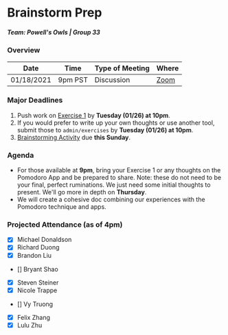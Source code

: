 # Brainstorm Prep
##### Team: Powell's Owls | Group 33

### Overview
| Date       | Time      | Type of Meeting   | Where                                     |
| ---------- | --------- | ----------------- | ----------------------------------------- |
| 01/18/2021 | 9pm PST   | Discussion        | [Zoom](https://ucsd.zoom.us/j/4117802958) |


### Major Deadlines
1. Push work on [Exercise 1](https://github.com/ntrappe/cse110-w21-group33/blob/main/admin/exercises/exercise1.md) by **Tuesday (01/26) at 10pm**.
2. If you would prefer to write up your own thoughts or use another tool, submit those to `admin/exercises` by **Tuesday (01/26) at 10pm**.
3. [Brainstorming Activity](https://canvas.ucsd.edu/courses/21783/assignments/259318) due **this Sunday**.


### Agenda
- For those available at **9pm**, bring your Exercise 1 or any thoughts on the Pomodoro App and be prepared to share.
  Note: these do not need to be your final, perfect ruminations. We just need some initial thoughts to present. We'll go more in depth on **Thursday**.
- We will create a cohesive doc combining our experiences with the Pomodoro technique and apps.

### Projected Attendance (as of 4pm)
- [x] Michael Donaldson
- [x] Richard Duong
- [x] Brandon Liu
- [] Bryant Shao
- [x] Steven Steiner
- [x] Nicole Trappe
- [] Vy Truong
- [x] Felix Zhang
- [x] Lulu Zhu
